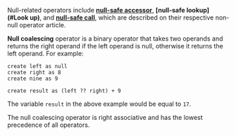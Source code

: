 Null-related operators include **[null-safe accessor](#Access)**, **[null-safe lookup](#Look up)**, and **[null-safe call](#Call)**, which are described on their respective non-null operator article.

**Null coalescing** operator is a binary operator that takes two operands and returns the right operand if the left operand is null, otherwise it returns the left operand. For example:

```nanoscript
create left as null
create right as 8
create nine as 9

create result as (left ?? right) + 9
```

The variable `result` in the above example would be equal to `17`.

The null coalescing operator is right associative and has the lowest precedence of all operators.
